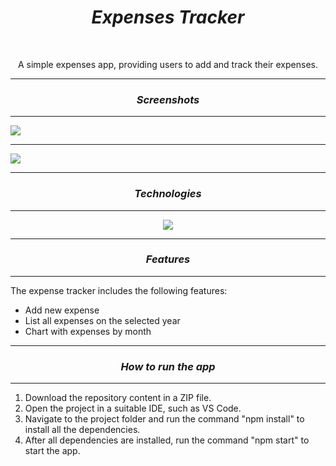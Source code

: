 <h1 align="center"><i>Expenses Tracker</i></h1>

<br>

<p align="center"> A simple expenses app, providing users to add and track their expenses.
</p>

<hr>

<h3 align="center"><i>Screenshots</i></h3>

<hr>

<p>
    <img src="./images/expense-app.jpg"/>
    <hr>
    <img src="./images/add-expense.jpg"/>
<p>

<hr>

<h3 align="center"><i>Technologies </i></h3>

<hr>

<div align="center">
    <img src="./images/react.png"/>
</div>

<hr>

<h3 align="center"><i>Features</i></h3>

<hr>

<p>The expense tracker includes the following features:</p>

<ul>
    <li>Add new expense</li>
    <li>List all expenses on the selected year</li>
    <li>Chart with expenses by month</li>
</ul>

<hr>

<h3 align="center"><i>How to run the app</i></h3>

<hr>

<ol>
    <li>Download the repository content in a ZIP file.</li>
    <li>Open the project in a suitable IDE, such as VS Code.</li>
    <li>Navigate to the project folder and run the command "npm install" to install all the dependencies.</li>
    <li>After all dependencies are installed, run the command "npm start" to start the app.</li>
</ol>
